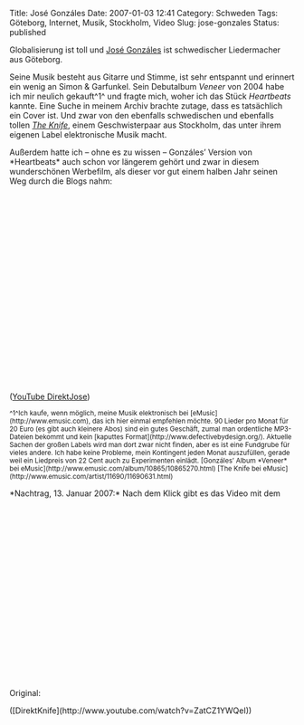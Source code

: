 Title: José Gonzáles
Date: 2007-01-03 12:41
Category: Schweden
Tags: Göteborg, Internet, Musik, Stockholm, Video
Slug: jose-gonzales
Status: published

Globalisierung ist toll und [José
Gonzáles](http://de.wikipedia.org/wiki/Jos%C3%A9_Gonz%C3%A1lez) ist
schwedischer Liedermacher aus Göteborg.

Seine Musik besteht aus Gitarre und Stimme, ist sehr entspannt und
erinnert ein wenig an Simon & Garfunkel. Sein Debutalbum *Veneer* von
2004 habe ich mir neulich gekauft^1^ und fragte mich, woher ich das
Stück *Heartbeats* kannte. Eine Suche in meinem Archiv brachte zutage,
dass es tatsächlich ein Cover ist. Und zwar von den ebenfalls
schwedischen und ebenfalls tollen [*The
Knife*](http://de.wikipedia.org/wiki/The_Knife), einem Geschwisterpaar
aus Stockholm, das unter ihrem eigenen Label elektronische Musik macht.

<p>
Außerdem hatte ich – ohne es zu wissen – Gonzáles’ Version von
*Heartbeats* auch schon vor längerem gehört und zwar in diesem
wunderschönen Werbefilm, als dieser vor gut einem halben Jahr seinen Weg
durch die Blogs nahm:  

<object width="425" height="350">
<param name="movie" value="http://www.youtube.com/v/2Bb8P7dfjVw"></param><param name="wmode" value="transparent"></param>

<embed src="http://www.youtube.com/v/2Bb8P7dfjVw" type="application/x-shockwave-flash" wmode="transparent" width="425" height="350">
</embed>
</object>
  
([YouTube DirektJose](http://youtube.com/watch?v=2Bb8P7dfjVw))

</p>
<small>^1^Ich kaufe, wenn möglich, meine Musik elektronisch bei
[eMusic](http://www.emusic.com), das ich hier einmal empfehlen möchte.
90 Lieder pro Monat für 20 Euro (es gibt auch kleinere Abos) sind ein
gutes Geschäft, zumal man ordentliche MP3-Dateien bekommt und kein
[kaputtes Format](http://www.defectivebydesign.org/). Aktuelle Sachen
der großen Labels wird man dort zwar nicht finden, aber es ist eine
Fundgrube für vieles andere. Ich habe keine Probleme, mein Kontingent
jeden Monat auszufüllen, gerade weil ein Liedpreis von 22 Cent auch zu
Experimenten einlädt.  
[Gonzáles’ Album *Veneer* bei
eMusic](http://www.emusic.com/album/10865/10865270.html)  
[The Knife bei
eMusic](http://www.emusic.com/artist/11690/11690631.html) </small>

<p>
*Nachtrag, 13. Januar 2007:* Nach dem Klick gibt es das Video mit dem
Original: <!--more-->  

<object width="425" height="350">
<param name="movie" value="http://www.youtube.com/v/ZatCZ1YWQeI"></param><param name="wmode" value="transparent"></param>

<embed src="http://www.youtube.com/v/ZatCZ1YWQeI" type="application/x-shockwave-flash" wmode="transparent" width="425" height="350">
</embed>
</object>
</p>
([DirektKnife](http://www.youtube.com/watch?v=ZatCZ1YWQeI))

